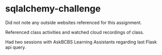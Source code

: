 # sqlalchemy-challenge

Did not note any outside websites referenced for this assignment.

Referenced class activities and watched cloud recordings of class.

Had two sessions with AskBCBS Learning Assistants regarding last Flask api query.